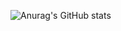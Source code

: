 
![Anurag's GitHub stats](https://github-readme-stats.vercel.app/api?username=caolinjian&show_icons=true&theme=radical)
